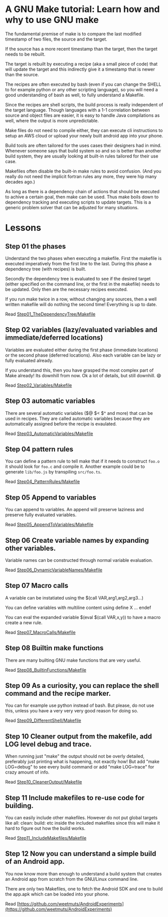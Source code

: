 # A GNU Make tutorial: Learn how and why to use GNU make

The fundamental premise of make is to compare the last modified
timestamp of two files, the source and the target.

If the source has a more recent timestamp than the target, then the
target needs to be rebuilt.

The target is rebuilt by executing a recipe (aka a small piece of
code) that will update the target and this indirectly give it a
timestamp that is newer than the source.

The recipes are often executed by bash (even if you can change the
SHELL to for example python or any other scripting language), so you
will need a good understanding of bash as well, to fully understand a
Makefile.

Since the recipes are shell scripts, the build process is really
independent of the target language. Though languages with a 1-1
correlation between source and object files are easier, it is easy to
handle Java compilations as well, where the output is more
unpredictable.

Make files do not need to compile either, they can execute cli
instructions to setup an AWS cloud or upload your newly built android
app into your phone.

Build tools are often tailored for the uses cases their designers had
in mind.  Whenever someone says that build system so and so is better
than another build system, they are usually looking at built-in rules
tailored for their use case.

Makefiles often disable the built-in make rules to avoid confusion.
(And you really do not need the implicit fortran rules any more, they were
hip many decades ago.)

As long as there is a dependency chain of actions that should be
executed to achive a certain goal, then make can be used.  Thus make
boils down to dependency tracking and executing scripts to update
targets.  This is a generic problem solver that can be adjusted for
many situations.

# Lessons

## Step 01 the phases

Understand the two phases when executing a makefile.
First the makefile is executed imperatively from the first line to the last.
During this phase a dependency tree (with recipes) is built.

Secondly the dependency tree is evaluated to see if the desired target
(either specified on the command line, or the first in the makefile)
needs to be updated. Only then are the necessary recipes executed.

If you run make twice in a row, without changing any sources, then
a well written makefile will do nothing the second time! Everything is
up to date.

Read [Step01_TheDependencyTree/Makefile](Step01_TheDependencyTree/Makefile)

## Step 02 variables (lazy/evaluated variables and immediate/deferred locations)

Variables are evaluated either during the first phase (immediate
locations) or the second phase (deferred locations).  Also each
variable can be lazy or fully evaluated already.

If you understand this, then you have grasped the most complex part of
Make already! Its downhill from now. Ok a lot of details, but still downhill. :smile:

Read [Step02_Variables/Makefile](Step02_Variables/Makefile)

## Step 03 automatic variables

There are several automatic variables ($@ $< $^ and more) that can be
used in recipes. They are called automatic variables because they are
automatically assigned before the recipe is evaulated.

Read [Step03_AutomaticVariables/Makefile](Step03_AutomaticVariables/Makefile)

## Step 04 pattern rules

You can define a pattern rule to tell make that if it needs to construct
`foo.o` it should look for `foo.c` and compile it. Another example could be
to generate `lib/foo.js` by transpiling `src/foo.ts`.

Read [Step04_PatternRules/Makefile](Step04_PatternRules/Makefile)

## Step 05 Append to variables

You can append to variables. An append will preserve laziness and
preserve fully evaluated variables.

Read [Step05_AppendToVariables/Makefile](Step05_AppendToVariables/Makefile)

## Step 06 Create variable names by expanding other variables.

Variable names can be constructed through normal variable evaluation.

Read [Step06_DynamicVariableNames/Makefile](Step06_DynamicVariableNames/Makefile)

## Step 07 Macro calls

A variable can be instatiated using the $(call VAR,arg1,arg2,arg3...)

You can define variables with multiline content using define X ... endef

You can eval the expanded variable $(eval $(call VAR,x,y)) to have
a macro create a new rule.

Read [Step07_MacroCalls/Makefile](Step07_MacroCalls/Makefile)

## Step 08 Builtin make functions

There are many builting GNU make functions that are very useful.

Read [Step08_BuiltinFunctions/Makefile](Step08_BuiltinFunctions/Makefile)

## Step 09 As a curiosity, you can replace the shell command and the recipe marker.

You can for example use python instead of bash. But please, do not use this,
unless you have a very very very good reason for doing so.

Read [Step09_DifferentShell/Makefile](Step09_DifferentShell/Makefile)

## Step 10 Cleaner output from the makefile, add LOG level debug and trace.

When running just "make" the output should not be overly detailed, preferably just
printing what is happening, not exactly how! But add "make LOG=debug"
to see every build command or add "make LOG=trace" for crazy amount of info.

Read [Step10_CleanerOutput/Makefile](Step10_CleanerOutput/Makefile)

## Step 11 Include makefiles to re-use code for building.

You can easily include other makefiles. However do not put global targets
like all: clean: build: etc inside the included makefiles since
this will make it hard to figure out how the build works.

Read [Step11_IncludeMakefiles/Makefile](Step11_IncludeMakefiles/Makefile)

## Step 12 Now you can understand a simple build of an Android app.

You now know more than enough to understand a build system that creates
an Android app from scratch from the GNU/Linux command line.

There are only two Makefiles, one to fetch the Android SDK and
one to build the app.apk which can be loaded into your phone.

Read [https://github.com/weetmuts/AndroidExperiments](https://github.com/weetmuts/AndroidExperiments)
